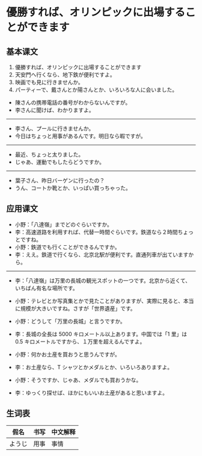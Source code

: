 # 優勝すれば、オリンピックに出場することができます

## 基本课文

1. 優勝すれば、オリンピックに出場することができます
2. 天安門へ行くなら、地下鉄が便利ですよ。
3. 映画でも見に行きませんか。
4. パーティーで、戴さんとか陽さんとか、いろいろな人に会いました。

- 陳さんの携帯電話の番号がわからないんですが。
- 李さんに聞けば、わかりますよ。

---

- 李さん、プールに行きませんか。
- 今日はちょっと用事があるんです。明日なら暇ですが。

---

- 最近、ちょっと太りました。
- じゃあ、運動でもしたらどうですか。

---

- 葉子さん、昨日バーゲンに行ったの？
- うん、コートか靴とか、いっぱい買っちゃった。

## 应用课文

- 小野：「八達嶺」までどのぐらいですか。
- 李：高速道路を利用すれば、代替一時間ぐらいです。鉄道なら２時間ちょっとですね。
- 小野：鉄道でも行くことができるんですか。
- 李：ええ。鉄道で行くなら、北京北駅が便利です。直通列車が出ていますから。

---

- 李：「八達嶺」は万里の長城の観光スポットの一つです。北京から近くて、いちばん有名な場所です。
- 小野：テレビとか写真集とかで見たことがありますが、実際に見ると、本当に規模が大きいですね。さすが「世界遺産」です。

- 小野：どうして「万里の長城」と言うですか。
- 李：長城の全長は 5000 キロメートル以上あります。中国では「1 里」は 0.5 キロメートルですから、１万里を超えるんですよ。

- 小野：何かお土産を買おうと思うんですが。
- 李：お土産なら、T シャツとかメダルとか、いろいろありますよ。
- 小野：そうですか、じゃあ、メダルでも買おうかな。
- 李：ゆっくり探せば、ほかにもいいお土産があると思いますよ。

## 生词表

| 假名   | 书写 | 中文解释 |
| ------ | ---- | -------- |
| ようじ | 用事 | 事情     |
